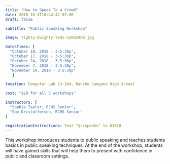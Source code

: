 ```yaml
---
title: "How to Speak To a Crowd"
date: 2018-10-4T16:44:42-07:00
draft: false

subtitle: "Public Speaking Workshop"

image: tighty-dwighty-tedx-1200x900.jpg

datesTimes: [ 
  "October 10, 2018 - 3-5:30p",
  "October 17, 2018 - 3-5:30p",
  "October 24, 2018 - 3-5:30p",
  "November 7, 2018 - 3-5:30p",
  "November 14, 2018 - 3-5:30p"
   ]

location: Computer Lab C3-104, Rancho Campana High School

cost: "$20 for all 5 workshops"

instructors: [
  "Sophia Taylor, RCHS Senior",
  "Sam Kristoffersen, RCHS Senior"
]   

registrationInstructions: Text "@rcspeaks" to 81010
---
```


This workshop introduces students to public speaking and teaches students basics in public speaking techniques. At the end of the workshop, students will have gained skills that will help them to present with confidence in public and classroom settings.



